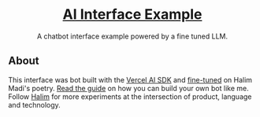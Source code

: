 <a href="www.halimmadi.com">
  <h1 align="center">AI Interface Example</h1>
</a>

<p align="center">
  A chatbot interface example powered by a fine tuned LLM.
</p>

## About

This interface was bot built with the [Vercel AI SDK](https://sdk.vercel.ai/docs) and [fine-tuned](https://openai.com/blog/gpt-3-5-turbo-fine-tuning-and-api-updates) on Halim Madi's poetry. [Read the guide](https://vercel.com/guides/fine-tuning-openai-nextjs) on how you can build your own bot like me. Follow [Halim](https://www.instagram.com/yalla_halim) for more experiments at the intersection of product, language and technology.
